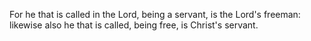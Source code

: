For he that is called in the Lord, being a servant, is the Lord's freeman: likewise also he that is called, being free, is Christ's servant.
